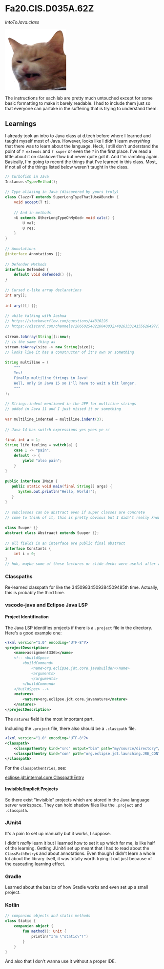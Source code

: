 # Fa20.CIS.D035A.62Z

*IntoToJava.class*

![](resources/scrange.png)

The instructions for each lab are pretty much untouched except for some basic
formatting to make it barely readable.
I had to include them just so that everyone can partake in the suffering that is
trying to understand them.

## Learnings

I already took an intro to Java class at d.tech before where I learned and
taught myself most of Java. However, looks like I didn't learn *everything* that
there was to learn about the language. Heck, I still don't understand the point
of `? extends` and `? super` or even the `?` in the first place. I've read a
little about it on stackoverflow but never quite got it. And I'm rambling again.
Basically, I'm going to record the things that I've learned in this class. Most,
if not all of the things listed below weren't taught in the class.

```java
// turbofish in Java
Instance.<Type>Method();

// Type aliasing in Java (discovered by yours truly)
class Clazz<T extends SuperLongTypeThatIUseABunch> {
	void accept(T t);

	// And in methods
	<U extends OtherLongTypeOhMyGod> void calc() {
		U val;
		U res;
	}
}

// Annotations
@interface Annotations {};

// Defender Methods
interface Defended {
	default void defended() {};
}

// Cursed c-like array declarations
int ary[];

int ary()[] {};

// while talking with Joshua
// https://stackoverflow.com/questions/44310226
// https://discord.com/channels/206602548210040832/482633314155626497/772713396415496192

stream.toArray(String[]::new);
// is the same thing as
stream.toArray(size -> new String[size]);
// looks like it has a constructor of it's own or something

String multiline = (
	"""
	Yes!
	Finally multiline Strings in Java!
	Well, only in Java 15 so I'll have to wait a bit longer.
	"""
);

// String::indent mentioned in the JEP for multiline strings
// added in Java 11 and I just missed it or something

var multiline_indented = multiline.indent(3);

// Java 14 has switch expressions yes yees ye s!

final int a = 1;
String life_feeling = switch(a) {
	case 1 -> "pain";
	default -> {
		yield "also pain";
	}
}

public interface IMain {
   public static void main(final String[] args) {
      System.out.println("Hello, World!");
   }
}

// subclasses can be abstract even if super classes are concrete
// come to think of it, this is pretty obvious but I didn't really know it.

class Suuper {}
abstract class Abstraact extends Suuper {};

// all fields in an interface are public final abstract
interface Constants {
	int i = 0;
}
// huh, maybe some of these lectures or slide decks were useful after all.
```

### Classpaths

Re-learned classpath for like the 34509834509384509485th time.
Actually, this is probably the third time.


### vscode-java and Eclipse Java LSP

#### Project Identification

The Java LSP identifies projects if there is a `.project` file in the directory.
Here's a good example one:

```xml
<?xml version="1.0" encoding="UTF-8"?>
<projectDescription>
	<name>assignment336b</name>
	<!-- <buildSpec>
		<buildCommand>
			<name>org.eclipse.jdt.core.javabuilder</name>
			<arguments>
			</arguments>
		</buildCommand>
	</buildSpec> -->
	<natures>
		<nature>org.eclipse.jdt.core.javanature</nature>
	</natures>
</projectDescription>
```

The `natures` field is the most important part.


Including the `.project` file, there also should be a `.classpath` file.

```xml
<?xml version="1.0" encoding="UTF-8"?>
<classpath>
	<classpathentry kind="src" output="bin" path="my/source/directory"/>
	<classpathentry kind="con" path="org.eclipse.jdt.launching.JRE_CONTAINER"/>
</classpath>
```

For the `classpathentries`, see:

[eclipse.jdt.internal.core.ClasspathEntry](https://github.com/eclipse/eclipse.jdt.core/blob/553e15826cc46c11229f17fd6da0fa43ed0055a9/org.eclipse.jdt.core/model/org/eclipse/jdt/internal/core/ClasspathEntry.java#L1501-L1518
)

#### Invisible/Implicit Projects

So there exist "invisible" projects which are stored in the Java language server
workspace. They can hold shadow files like the `.project` and `.classpath`.

### JUnit4

It's a pain to set up manually but it works, I suppose.

I didn't *really* learn it but I learned how to set it up which for me, is like
half of the learning. Getting JUnit4 set up meant that I had to read about the
`ClassPathEntry`s and about annotations. Even though I didn't learn a whole lot
about the library itself, it was totally worth trying it out just because of the
cascading learning effect.

### Gradle

Learned about the basics of how Gradle works and even set up a small project.

### Kotlin

```kotlin
// companion objects and static methods
class Static {
	companion object {
		fun method(): Unit {
			println("I'm \"static\"!")
		}
	}
}
```

And also that I don't wanna use it without a proper IDE.
